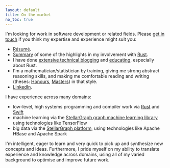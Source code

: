 ```yaml
---
layout: default
title: On the market
no_toc: true
---
```


I'm looking for work in software development or related fields. Please
[get in touch](mailto:wilson.huon@gmail.com) if you think my expertise and
experience might suit you:

- [Résumé](resume.pdf).
- [Summary](rust-contributions.pdf) of some of the highlights in my involvement with [Rust](https://rust-lang.org).
- I have done [extensive technical blogging](/blog) and [educating](http://stackoverflow.com/users/1256624/huon), especially about Rust.
- I'm a mathematician/statistician by training, giving me strong abstract reasoning skills, and making me comfortable reading and writing (theses: [Honours](/honours-thesis.pdf), [Masters](/masters-thesis.pdf)) in that style.
- [LinkedIn](https://www.linkedin.com/in/huon-wilson/).

I have experience across many domains:

- low-level, high systems programming and compiler work via [Rust](https://rust-lang.org) and [Swift](https://swift.org)
- machine learning via the [StellarGraph graph machine learning library](https://github.com/stellargraph/stellargraph) using technologies like TensorFlow
- big data via the [StellarGraph platform](https://www.stellargraph.io/platform), using technologies like Apache HBase and Apache Spark

I'm intelligent, eager to learn and very quick to pick up and synthesize new concepts and ideas. Furthermore, I pride myself on my ability to translate experience and knowledge across domains, using all of my varied background to optimise and improve future work.
